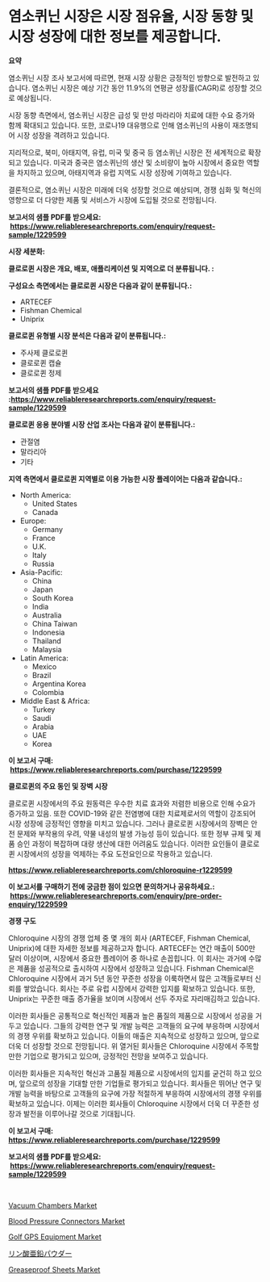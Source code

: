 <p><h1>염소퀴닌 시장은 시장 점유율, 시장 동향 및 시장 성장에 대한 정보를 제공합니다.</h1></p><p><strong>요약</strong></p>
<p><p>염소퀴닌 시장 조사 보고서에 따르면, 현재 시장 상황은 긍정적인 방향으로 발전하고 있습니다. 염소퀴닌 시장은 예상 기간 동안 11.9%의 연평균 성장률(CAGR)로 성장할 것으로 예상됩니다.</p><p>시장 동향 측면에서, 염소퀴닌 시장은 급성 및 만성 마라리아 치료에 대한 수요 증가와 함께 확대되고 있습니다. 또한, 코로나19 대유행으로 인해 염소퀴닌의 사용이 재조명되어 시장 성장을 격려하고 있습니다.</p><p>지리적으로, 북미, 아태지역, 유럽, 미국 및 중국 등 염소퀴닌 시장은 전 세계적으로 확장되고 있습니다. 미국과 중국은 염소퀴닌의 생산 및 소비량이 높아 시장에서 중요한 역할을 차지하고 있으며, 아태지역과 유럽 지역도 시장 성장에 기여하고 있습니다.</p><p>결론적으로, 염소퀴닌 시장은 미래에 더욱 성장할 것으로 예상되며, 경쟁 심화 및 혁신의 영향으로 더 다양한 제품 및 서비스가 시장에 도입될 것으로 전망됩니다.</p></p>
<p><strong>보고서의 샘플 PDF를 받으세요: &nbsp;<a href="https://www.reliableresearchreports.com/enquiry/request-sample/1229599">https://www.reliableresearchreports.com/enquiry/request-sample/1229599</a></strong></p>
<p><strong>시장 세분화:</strong></p>
<p><strong> 클로로퀸 시장은 개요, 배포, 애플리케이션 및 지역으로 더 분류됩니다. :</strong></p>
<p><strong>구성요소 측면에서는 클로로퀸 시장은 다음과 같이 분류됩니다.:</strong></p>
<p><ul><li>ARTECEF</li><li>Fishman Chemical</li><li>Uniprix</li></ul></p>
<p><strong> 클로로퀸 유형별 시장 분석은 다음과 같이 분류됩니다.:</strong></p>
<p><ul><li>주사제 클로로퀸</li><li>클로로퀸 캡슐</li><li>클로로퀸 정제</li></ul></p>
<p><strong>보고서의 샘플 PDF를 받으세요 :<a href="https://www.reliableresearchreports.com/enquiry/request-sample/1229599">https://www.reliableresearchreports.com/enquiry/request-sample/1229599</a></strong></p>
<p><strong> 클로로퀸 응용 분야별 시장 산업 조사는 다음과 같이 분류됩니다.:</strong></p>
<p><ul><li>관절염</li><li>말라리아</li><li>기타</li></ul></p>
<p><strong>지역 측면에서 클로로퀸 지역별로 이용 가능한 시장 플레이어는 다음과 같습니다.:</strong></p>
<p><ul>
    <li>
        North America:
        <ul>
            <li>United States</li>
            <li>Canada</li>
        </ul>
    </li>
    <li>
        Europe:
        <ul>
            <li>Germany</li>
            <li>France</li>
            <li>U.K.</li>
            <li>Italy</li>
            <li>Russia</li>
        </ul>
    </li>
    <li>
        Asia-Pacific:
        <ul>
            <li>China</li>
            <li>Japan</li>
            <li>South Korea</li>
            <li>India</li>
            <li>Australia</li>
            <li>China Taiwan</li>
            <li>Indonesia</li>
            <li>Thailand</li>
            <li>Malaysia</li>
        </ul>
    </li>
    <li>
        Latin America:
        <ul>
            <li>Mexico</li>
            <li>Brazil</li>
            <li>Argentina Korea</li>
            <li>Colombia</li>
        </ul>
    </li>
    <li>
        Middle East & Africa:
        <ul>
            <li>Turkey</li>
            <li>Saudi</li>
            <li>Arabia</li>
            <li>UAE</li>
            <li>Korea</li>
        </ul>
    </li>
    </ul></p>
<p><strong>이 보고서 구매: &nbsp;<a href="https://www.reliableresearchreports.com/purchase/1229599">https://www.reliableresearchreports.com/purchase/1229599</a></strong></p>
<p><strong>클로로퀸의 주요 동인 및 장벽 시장</strong></p>
<p><p>클로로퀸 시장에서의 주요 원동력은 우수한 치료 효과와 저렴한 비용으로 인해 수요가 증가하고 있음. 또한 COVID-19와 같은 전염병에 대한 치료제로서의 역할이 강조되어 시장 성장에 긍정적인 영향을 미치고 있습니다. 그러나 클로로퀸 시장에서의 장벽은 안전 문제와 부작용의 우려, 약물 내성의 발생 가능성 등이 있습니다. 또한 정부 규제 및 제품 승인 과정이 복잡하며 대량 생산에 대한 어려움도 있습니다. 이러한 요인들이 클로로퀸 시장에서의 성장을 억제하는 주요 도전요인으로 작용하고 있습니다.</p></p>
<p><strong><a href="https://www.reliableresearchreports.com/chloroquine-r1229599">https://www.reliableresearchreports.com/chloroquine-r1229599</a></strong></p>
<p><strong>이 보고서를 구매하기 전에 궁금한 점이 있으면 문의하거나 공유하세요.: &nbsp;<a href="https://www.reliableresearchreports.com/enquiry/pre-order-enquiry/1229599">https://www.reliableresearchreports.com/enquiry/pre-order-enquiry/1229599</a></strong></p>
<p><strong>경쟁 구도</strong></p>
<p><p>Chloroquine 시장의 경쟁 업체 중 몇 개의 회사 (ARTECEF, Fishman Chemical, Uniprix)에 대한 자세한 정보를 제공하고자 합니다. ARTECEF는 연간 매출이 500만 달러 이상이며, 시장에서 중요한 플레이어 중 하나로 손꼽힙니다. 이 회사는 과거에 수많은 제품을 성공적으로 출시하여 시장에서 성장하고 있습니다. Fishman Chemical은 Chloroquine 시장에서 과거 5년 동안 꾸준한 성장을 이룩하면서 많은 고객들로부터 신뢰를 쌓았습니다. 회사는 주로 유럽 시장에서 강력한 입지를 확보하고 있습니다. 또한, Uniprix는 꾸준한 매출 증가율을 보이며 시장에서 선두 주자로 자리매김하고 있습니다.</p><p>이러한 회사들은 공통적으로 혁신적인 제품과 높은 품질의 제품으로 시장에서 성공을 거두고 있습니다. 그들의 강력한 연구 및 개발 능력은 고객들의 요구에 부응하며 시장에서의 경쟁 우위를 확보하고 있습니다. 이들의 매출은 지속적으로 성장하고 있으며, 앞으로 더욱 더 성장할 것으로 전망됩니다. 위 열거된 회사들은 Chloroquine 시장에서 주목할 만한 기업으로 평가되고 있으며, 긍정적인 전망을 보여주고 있습니다.</p><p>이러한 회사들은 지속적인 혁신과 고품질 제품으로 시장에서의 입지를 굳건히 하고 있으며, 앞으로의 성장을 기대할 만한 기업들로 평가되고 있습니다. 회사들은 뛰어난 연구 및 개발 능력을 바탕으로 고객들의 요구에 가장 적절하게 부응하여 시장에서의 경쟁 우위를 확보하고 있습니다. 이제는 이러한 회사들이 Chloroquine 시장에서 더욱 더 꾸준한 성장과 발전을 이루어나갈 것으로 기대됩니다.</p></p>
<p><strong>이 보고서 구매: &nbsp; <a href="https://www.reliableresearchreports.com/purchase/1229599">https://www.reliableresearchreports.com/purchase/1229599</a></strong></p>
<p><strong>보고서의 샘플 PDF를 받으세요: &nbsp;<a href="https://www.reliableresearchreports.com/enquiry/request-sample/1229599">https://www.reliableresearchreports.com/enquiry/request-sample/1229599</a></strong><strong></strong></p>
<p>&nbsp;</p>
<p><p><a href="https://github.com/FassouRP/Market-Research-Report-List-4/blob/main/vacuum-chambers-market.md">Vacuum Chambers Market</a></p><p><a href="https://angry-finch-aaf.notion.site/Blood-Pressure-Connectors-Market-Competitive-Analysis-Market-Trends-and-Forecast-to-2031-4f27400e02f5424a9f98a71d12f9e08d">Blood Pressure Connectors Market</a></p><p><a href="https://view.publitas.com/reportprime-1/golf-gps-equipment-market-outlook-industry-overview-and-forecast-2024-to-2031/">Golf GPS Equipment Market</a></p><p><a href="https://github.com/nxboeu02965442/Market-Research-Report-List-1/blob/main/768249031919.md">リン酸亜鉛パウダー</a></p><p><a href="https://issuu.com/reportprime-2/docs/greaseproof-sheets-market-size-2030.pptx">Greaseproof Sheets Market</a></p></p>